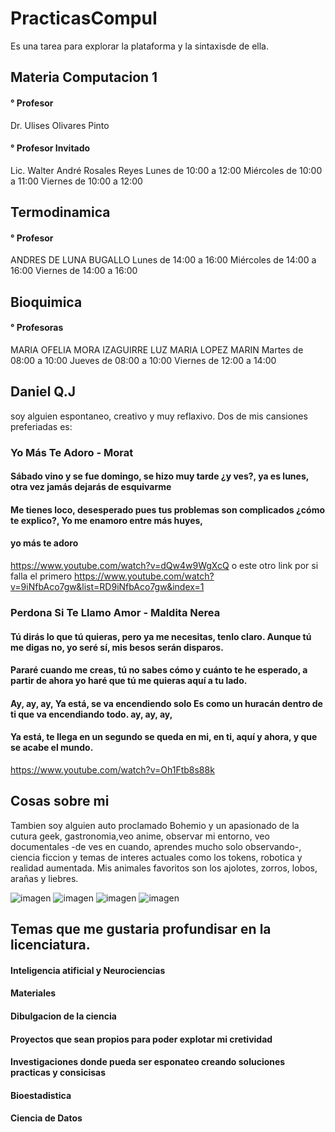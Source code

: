 # PracticasCompuI
Es una tarea para explorar la plataforma y la sintaxisde de ella. 
  ## Materia Computacion 1 
#### ° Profesor
Dr. Ulises Olivares Pinto

#### ° Profesor Invitado
Lic. Walter André Rosales Reyes
Lunes de 10:00 a 12:00
Miércoles de 10:00 a 11:00 
Viernes de 10:00 a 12:00 

   ## Termodinamica 
#### ° Profesor
ANDRES DE LUNA BUGALLO
Lunes de 14:00 a 16:00 
Miércoles de 14:00 a 16:00 
Viernes de 14:00 a 16:00 
   
   ## Bioquimica
#### ° Profesoras 
MARIA OFELIA MORA IZAGUIRRE
LUZ MARIA LOPEZ MARIN
Martes de 08:00 a 10:00 
Jueves de 08:00 a 10:00 
Viernes de 12:00 a 14:00 

  ## Daniel Q.J
  soy alguien espontaneo, creativo y muy reflaxivo. Dos de mis cansiones preferiadas es:
    
  ### Yo Más Te Adoro - Morat 
  #### Sábado vino y se fue domingo, se hizo muy tarde ¿y ves?, ya es lunes, otra vez jamás dejarás de esquivarme
  #### Me tienes loco, desesperado pues tus problemas son complicados ¿cómo te explico?, Yo me enamoro entre más huyes, 
  #### yo más te adoro
  
   
  https://www.youtube.com/watch?v=dQw4w9WgXcQ o este otro link por si falla el primero  https://www.youtube.com/watch?v=9iNfbAco7gw&list=RD9iNfbAco7gw&index=1
  
  
  ###  Perdona Si Te Llamo Amor - Maldita Nerea
  
  #### Tú dirás lo que tú quieras, pero ya me necesitas, tenlo claro. Aunque tú me digas no, yo seré sí, mis besos serán disparos. 
  #### Pararé cuando me creas, tú no sabes cómo y cuánto te he esperado, a partir de ahora yo haré que tú me quieras aquí a tu lado.
  #### Ay, ay, ay, Ya está, se va encendiendo solo Es como un huracán dentro de ti que va encendiando todo. ay, ay, ay, 
  #### Ya está, te llega en un segundo se queda en mi, en ti, aquí y ahora, y que se acabe el mundo.
  
  
  
  https://www.youtube.com/watch?v=Oh1Ftb8s88k
  
  ## Cosas sobre mi 
  Tambien soy alguien auto proclamado Bohemio y un apasionado de la cutura geek, gastronomia,veo anime, observar mi entorno, veo documentales -de ves en cuando, aprendes mucho solo observando-,
  ciencia ficcion y temas de interes actuales como los tokens, robotica y realidad aumentada. 
  Mis animales favoritos son los ajolotes, zorros, lobos, arañas y liebres. 
  
  
  ![imagen](https://user-images.githubusercontent.com/101306120/189506314-e7c36f0d-3af3-4edc-8718-caf90be63a62.png)
  ![imagen](https://user-images.githubusercontent.com/101306120/189506370-c5326b1d-b7ba-476d-8618-7aff8beddebd.png)
  ![imagen](https://user-images.githubusercontent.com/101306120/189506421-c5ed794e-4c14-4ed5-a093-17739fdf9b1a.png)
  ![imagen](https://user-images.githubusercontent.com/101306120/189506482-5d161f7b-b43b-4bc0-80d9-1d66f53fd57f.png)


  ## Temas que me gustaria profundisar en la licenciatura. 
  
  #### Inteligencia atificial y Neurociencias
  #### Materiales 
  #### Dibulgacion de la ciencia
  #### Proyectos que sean propios para poder explotar mi cretividad 
  #### Investigaciones donde pueda ser esponateo  creando soluciones practicas y consicisas 
  #### Bioestadistica
  #### Ciencia de Datos 
  
